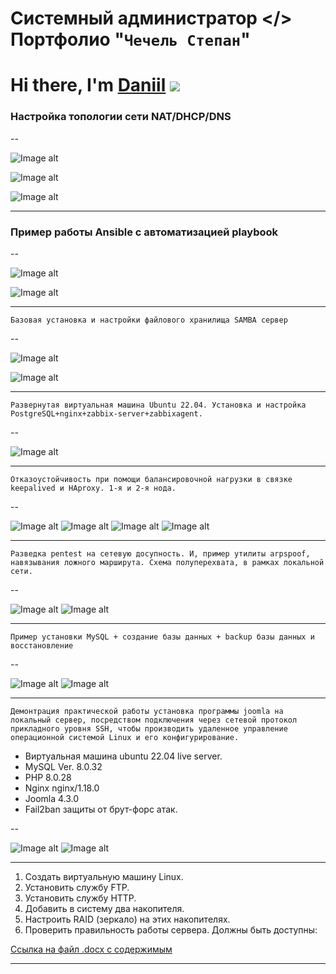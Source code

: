 # Системный администратор </> Портфолио "`Чечель Степан`"
# Hi there, I'm [Daniil](https://daniilshat.ru/) ![](https://github.com/blackcater/blackcater/raw/main/images/Hi.gif) 

### Настройка топологии сети NAT/DHCP/DNS



--

![Image alt](https://github.com/stepan-ch/allwork/blob/main/img/nat_dhcp_dns.jpg)

![Image alt](https://github.com/stepan-ch/allwork/blob/main/img/nat_dhcp_dns2.jpg)

![Image alt](https://github.com/stepan-ch/allwork/blob/main/img/nat_dhcp_dns3.jpg)


---

### Пример работы Ansible c автоматизацией playbook

--

![Image alt](https://github.com/stepan-ch/allwork/blob/main/img/a1.jpg)

![Image alt](https://github.com/stepan-ch/allwork/blob/main/img/a2.jpg)

---

`Базовая установка и настройки файлового хранилища SAMBA сервер`

--

![Image alt](https://github.com/stepan-ch/allwork/blob/main/img/s1.jpg)

![Image alt](https://github.com/stepan-ch/allwork/blob/main/img/s2.jpg)

---

`Развернутая виртуальная машина Ubuntu 22.04. Установка и настройка PostgreSQL+nginx+zabbix-server+zabbixagent.`

--

![Image alt](https://github.com/stepan-ch/allwork/blob/main/img/z1.jpg)

---


`Отказоустойчивость при помощи балансировочной нагрузки в связке keepalived и HAproxy. 1-я и 2-я нода. `

--

![Image alt](https://github.com/stepan-ch/allwork/blob/main/img/k1.jpg)
![Image alt](https://github.com/stepan-ch/allwork/blob/main/img/k2.jpg)
![Image alt](https://github.com/stepan-ch/allwork/blob/main/img/k3.jpg)
![Image alt](https://github.com/stepan-ch/allwork/blob/main/img/k4.jpg)

---


`Разведка pentest на сетевую досупность. И, пример утилиты arpspoof, навязывания ложного марширута. Схема полуперехвата, в рамках локальной сети.`

--

![Image alt](https://github.com/stepan-ch/allwork/blob/main/img/nm1.jpg)
![Image alt](https://github.com/stepan-ch/allwork/blob/main/img/nm2.jpg)

---

`Пример установки MySQL + создание базы данных + backup базы данных и восстановление`

--

![Image alt](https://github.com/stepan-ch/allwork/blob/main/img/my1.jpg)
![Image alt](https://github.com/stepan-ch/allwork/blob/main/img/my2.jpg)

---


`Демонтрация практической работы установка программы joomla на локальный сервер, посредством подключения через сетевой протокол прикладного уровня SSH, чтобы производить удаленное управление операционной системой Linux и его конфигурирование.`
- Виртуальная машина ubuntu 22.04 live server.
- MySQL Ver. 8.0.32
- PHP 8.0.28
- Nginx nginx/1.18.0
- Joomla 4.3.0
- Fail2ban защиты от брут-форс атак.

--

![Image alt](https://github.com/stepan-ch/allwork/blob/main/img/j1.jpg)
![Image alt](https://github.com/stepan-ch/allwork/blob/main/img/j2.jpg)

---

1.	Создать виртуальную машину Linux.
2.	Установить службу FTP.
3.	Установить службу HTTP.
4.	Добавить в систему два накопителя.
5.	Настроить RAID (зеркало) на этих накопителях.
6.	Проверить правильность работы сервера. Должны быть доступны:


[Ссылка на файл .docx с содержимым](https://github.com/stepan-ch/allwork/blob/main/ssh_ft_raid.docx)

---
